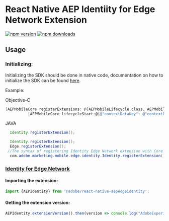 
# React Native AEP Identiity for Edge Network Extension

[![npm version](https://badge.fury.io/js/%40adobe%2Freact-native-aepedgeidentity.svg)](https://www.npmjs.com/package/@adobe/react-native-aepedgeidentity) 
[![npm downloads](https://img.shields.io/npm/dm/@adobe/react-native-aepedgeidentity)](https://www.npmjs.com/package/@adobe/react-native-aepedgeidentity)

## Usage

### Initializing:

Initializing the SDK should be done in native code, documentation on how to initialize the SDK can be found [here](https://aep-sdks.gitbook.io/docs/getting-started/get-the-sdk#2-add-initialization-code). 

Example:

Objective-C
```objectivec
[AEPMobileCore registerExtensions: @[AEPMobileLifecycle.class, AEPMobileSignal.class, AEPMobileEdgeIdentity.class, AEPMobileEdge.class] completion:^{
          [AEPMobileCore lifecycleStart:@{@"contextDataKey": @"contextDataVal"}];
```

JAVA
```java
  Identity.registerExtension();
```


```java
  Identity.registerExtension();
  Edge.registerExtension();
 //The syntax of registering Identity Edge Network extension with Core Identity extension in the same app
  com.adobe.marketing.mobile.edge.identity.Identity.registerExtension();
```

### [Identity for Edge Network](https://aep-sdks.gitbook.io/docs/foundation-extensions/identity-for-edge-network)

#### Importing the extension:
```javascript
import {AEPIdentity} from '@adobe/react-native-aepedgeidentity';
```

#### Getting the extension version:

```javascript
AEPIdentity.extensionVersion().then(version => console.log("AdobeExperienceSDK: AEPEdgeIdentity version: " + version));
```

